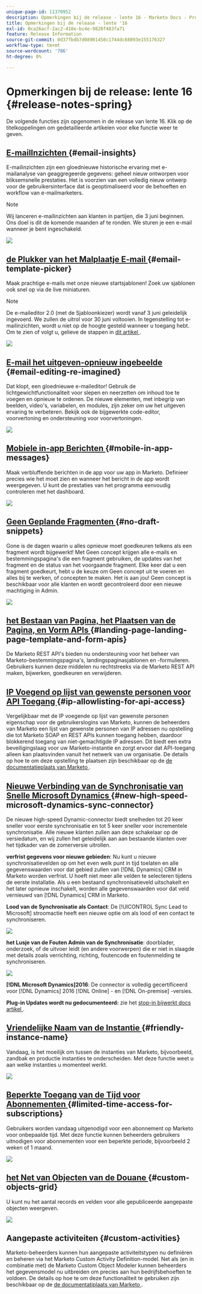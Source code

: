 ```yaml
---
unique-page-id: 11370952
description: Opmerkingen bij de release - lente 16 - Marketo Docs - Productdocumentatie
title: Opmerkingen bij de release - lente '16
exl-id: 0ca26acf-2ac2-418e-bc4e-9820f483fa71
feature: Release Information
source-git-commit: 0d37fbdb7d08901458c1744dc68893e155176327
workflow-type: tm+mt
source-wordcount: '786'
ht-degree: 0%

---
```


# Opmerkingen bij de release: lente 16 {#release-notes-spring}

De volgende functies zijn opgenomen in de release van lente 16. Klik op de titelkoppelingen om gedetailleerde artikelen voor elke functie weer te geven.

## [ E-mailInzichten ](/help/marketo/product-docs/reporting/email-insights/email-insights-overview.md) {#email-insights}

E-mailinzichten zijn een gloednieuwe historische ervaring met e-mailanalyse van geaggregeerde gegevens: geheel nieuw ontworpen voor bliksemsnelle prestaties. Het is voorzien van een volledig nieuw ontwerp voor de gebruikersinterface dat is geoptimaliseerd voor de behoeften en workflow van e-mailmarketers.

>[!NOTE]
>
>Wij lanceren e-mailinzichten aan klanten in partijen, die 3 juni beginnen. Ons doel is dit de komende maanden af te ronden. We sturen je een e-mail wanneer je bent ingeschakeld.

![](assets/two.png)

## [ de Plukker van het Malplaatje E-mail ](/help/marketo/product-docs/email-marketing/general/email-editor-2/email-template-picker-overview.md) {#email-template-picker}

Maak prachtige e-mails met onze nieuwe startsjablonen! Zoek uw sjablonen ook snel op via de live miniaturen.

>[!NOTE]
>
>De e-maileditor 2.0 (met de Sjabloonkiezer) wordt vanaf 3 juni geleidelijk ingevoerd. We zullen de uitrol voor 30 juni voltooien. In tegenstelling tot e-mailinzichten, wordt u niet op de hoogte gesteld wanneer u toegang hebt. Om te zien of volgt u, gelieve de stappen in [ dit artikel ](/help/marketo/product-docs/email-marketing/general/email-editor-2/transitioning-to-email-editor-2-0.md).

![](assets/5-29-home-starter-templates.png)

## [ E-mail het uitgeven-opnieuw ingebeelde ](/help/marketo/product-docs/email-marketing/general/email-editor-2/email-editor-v2-0-overview.md) {#email-editing-re-imagined}

Dat klopt, een gloednieuwe e-maileditor! Gebruik de lichtgewichtfunctionaliteit voor slepen en neerzetten om inhoud toe te voegen en opnieuw te ordenen. De nieuwe elementen, met inbegrip van beelden, video&#39;s, variabelen, en modules, zijn zeker om uw het uitgeven ervaring te verbeteren. Bekijk ook de bijgewerkte code-editor, voorvertoning en ondersteuning voor voorvertoningen.

![](assets/17a-29-modules-next.png)

## [ Mobiele in-app Berichten ](/help/marketo/product-docs/mobile-marketing/in-app-messages/understanding-in-app-messages.md) {#mobile-in-app-messages}

Maak verbluffende berichten in de app voor uw app in Marketo. Definieer precies wie het moet zien en wanneer het bericht in de app wordt weergegeven. U kunt de prestaties van het programma eenvoudig controleren met het dashboard.

![](assets/pasted-image-at-2016-05-24-09-45-am.png)

## [ Geen Geplande Fragmenten ](/help/marketo/product-docs/administration/users-and-roles/enable-no-draft-for-snippets.md) {#no-draft-snippets}

Gone is de dagen waarin u alles opnieuw moet goedkeuren telkens als een fragment wordt bijgewerkt! Met Geen concept krijgen alle e-mails en bestemmingspagina&#39;s die een fragment gebruiken, de updates van het fragment en de status van het voorgaande fragment. Elke keer dat u een fragment goedkeurt, hebt u de keuze om Geen concept uit te voeren en alles bij te werken, of concepten te maken. Het is aan jou! Geen concept is beschikbaar voor alle klanten en wordt gecontroleerd door een nieuwe machtiging in Admin.

![](assets/image2016-5-16-15-3a41-3a17.png)

## [ het Bestaan van Pagina, het Plaatsen van de Pagina, en Vorm APIs ](https://developers.marketo.com/blog/spring-2016-updates/) {#landing-page-landing-page-template-and-form-apis}

De Marketo REST API&#39;s bieden nu ondersteuning voor het beheer van Marketo-bestemmingspagina&#39;s, landingspaginasjablonen en -formulieren. Gebruikers kunnen deze middelen nu rechtstreeks via de Marketo REST API maken, bijwerken, goedkeuren en verwijderen.

## [ IP Voegend op lijst van gewenste personen voor API Toegang ](/help/marketo/product-docs/administration/additional-integrations/create-an-allowlist-for-ip-based-api-access.md) {#ip-allowlisting-for-api-access}

Vergelijkbaar met de IP voegende op lijst van gewenste personen eigenschap voor de gebruikerslogins van Marketo, kunnen de beheerders van Marketo een lijst van gewenste personen van IP adressen nu opstelling die tot Marketo SOAP en REST APIs kunnen toegang hebben, daardoor blokkerend toegang van niet-gemachtigde IP adressen. Dit biedt een extra beveiligingslaag voor uw Marketo-instantie en zorgt ervoor dat API-toegang alleen kan plaatsvinden vanuit het netwerk van uw organisatie. De details op hoe te om deze opstelling te plaatsen zijn beschikbaar op de [ de documentatieplaats van Marketo ](/help/marketo/product-docs/administration/additional-integrations/create-an-allowlist-for-ip-based-api-access.md).

## [ Nieuwe Verbinding van de Synchronisatie van Snelle Microsoft Dynamics ](/help/marketo/product-docs/crm-sync/microsoft-dynamics-sync/microsoft-dynamics-sync-details/sync-status.md) {#new-high-speed-microsoft-dynamics-sync-connector}

De nieuwe high-speed Dynamic-connector biedt snelheden tot 20 keer sneller voor eerste synchronisatie en tot 5 keer sneller voor incrementele synchronisatie. Alle nieuwe klanten zullen aan deze schakelaar op de versiedatum, en wij zullen het geleidelijk aan aan bestaande klanten over het tijdkader van de zomerversie uitrollen.

**verfrist gegevens voor nieuwe gebieden**: Nu kunt u nieuwe synchronisatievelden op om het even welk punt in tijd toelaten en alle gegevenswaarden voor dat gebied zullen van [!DNL Dynamics] CRM in Marketo worden verfrist. U hoeft niet meer alle velden te selecteren tijdens de eerste installatie. Als u een bestaand synchronisatieveld uitschakelt en het later opnieuw inschakelt, worden alle gegevenswaarden voor dat veld vernieuwd van [!DNL Dynamics] CRM in Marketo.

**Lood van de Synchronisatie als Contact**: De [!UICONTROL Sync Lead to Microsoft] stroomactie heeft een nieuwe optie om als lood of een contact te synchroniseren.

![](assets/image2016-5-19-8-3a59-3a9.png)

**het Lusje van de Fouten Admin van de Synchronisatie**: doorblader, onderzoek, of de uitvoer leidt (en andere voorwerpen) die er niet in slaagde met details zoals verrichting, richting, foutencode en foutenmelding te synchroniseren.

![](assets/sync-errors.png)

**[!DNL Microsoft Dynamics]2016**: De connector is volledig gecertificeerd voor [!DNL Dynamics] 2016 [!DNL Online] - en [!DNL On-premise] -versies.

**Plug-in Updates wordt nu gedocumenteerd:** zie het [ stop-in bijwerkt docs artikel ](/help/marketo/product-docs/crm-sync/microsoft-dynamics-sync/marketo-plugin-releases-for-microsoft-dynamics.md).

## [ Vriendelijke Naam van de Instantie ](/help/marketo/product-docs/administration/settings/edit-subscription-settings.md) {#friendly-instance-name}

Vandaag, is het moeilijk om tussen de instanties van Marketo, bijvoorbeeld, zandbak en productie instanties te onderscheiden. Met deze functie weet u aan welke instanties u momenteel werkt.

![](assets/image2016-5-16-15-3a57-3a14.png)

## [ Beperkte Toegang van de Tijd voor Abonnementen ](/help/marketo/product-docs/administration/users-and-roles/managing-marketo-users.md) {#limited-time-access-for-subscriptions}

Gebruikers worden vandaag uitgenodigd voor een abonnement op Marketo voor onbepaalde tijd. Met deze functie kunnen beheerders gebruikers uitnodigen voor abonnementen voor een beperkte periode, bijvoorbeeld 2 weken of 1 maand.

![](assets/image2016-5-16-15-3a59-3a52.png)

## [ het Net van Objecten van de Douane ](/help/marketo/product-docs/administration/marketo-custom-objects/understanding-marketo-custom-objects.md) {#custom-objects-grid}

U kunt nu het aantal records en velden voor alle gepubliceerde aangepaste objecten weergeven.

![](assets/custom-objects-grid.png)

## Aangepaste activiteiten {#custom-activities}

Marketo-beheerders kunnen hun aangepaste activiteitstypen nu definiëren en beheren via het Marketo Custom Activity Definition-model. Net als (en in combinatie met) de Marketo Custom Object Modeler kunnen beheerders het gegevensmodel nu uitbreiden om precies aan hun bedrijfsbehoeften te voldoen. De details op hoe te om deze functionaliteit te gebruiken zijn beschikbaar op de [ de documentatiplaats van Marketo ](/help/marketo/product-docs/administration/marketo-custom-activities/understanding-custom-activities.md).
